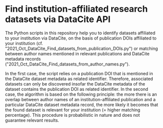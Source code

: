 # Find institution-affiliated research datasets via DataCite API

The Python scripts in this repository help you to identify datasets affiliated to your institution via DataCite, on the basis of publication DOIs affiliated to your institution (cf. "2021_Oct_DataCite_Find_datasets_from_publication_DOIs.py") or matching between author names mentioned in relevant publications and DataCite metadata records ("2021_Oct_DataCite_Find_datasets_from_author_names.py").

In the first case, the script relies on a publication DOI that is mentioned in the DataCite dataset metadata as related identifier. Therefore, associated datasets can only be discovered insofar the DataCite metadata of the dataset contains the publication DOI as related identifier. In the second case, the algorithm is based on the following principle: the more there is an overlap between author names of an institution-affiliated publication and a particular DataCite dataset metadata record, the more likely it becomes that the found dataset is relevant for your institution (= higher matching percentage). This procedure is probabilistic in nature and does not guarantee relevant results.

